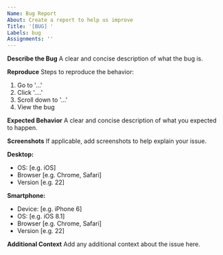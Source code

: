 ```yaml
---
Name: Bug Report
About: Create a report to help us improve
Title: '[BUG] '
Labels: bug
Assignments: ''
---
```


**Describe the Bug**
A clear and concise description of what the bug is.

**Reproduce**
Steps to reproduce the behavior:

1. Go to '...'
2. Click '....'
3. Scroll down to '...'
4. View the bug

**Expected Behavior**
A clear and concise description of what you expected to happen.

**Screenshots**
If applicable, add screenshots to help explain your issue.

**Desktop:**

- OS: [e.g. iOS]
- Browser [e.g. Chrome, Safari]
- Version [e.g. 22]

**Smartphone:**

- Device: [e.g. iPhone 6]
- OS: [e.g. iOS 8.1]
- Browser [e.g. Chrome, Safari]
- Version [e.g. 22]

**Additional Context**
Add any additional context about the issue here.
